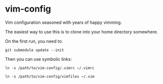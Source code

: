 vim-config
==========

Vim configuration seasoned with years of happy vimming.

The easiest way to use this is to clone into your home directory somewhere.

On the first run, you need to:
	
	git submodule update --init

Then you can use symbolic links:

	ln -s /path/to/vim-config/.vimrc ~/.vimrc

	ln -s /path/to/vim-config/vimfiles ~/.vim
